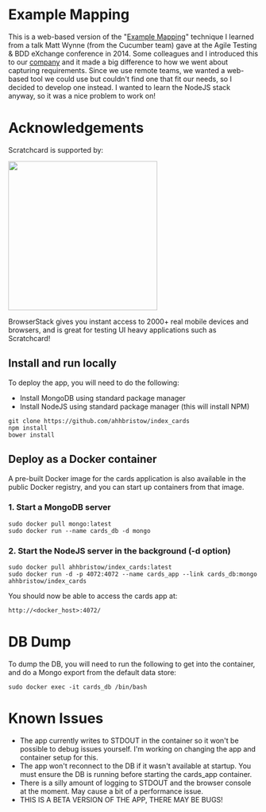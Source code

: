 


# Example Mapping

This is a web-based version of the "[Example Mapping](https://cucumber.io/blog/2015/12/08/example-mapping-introduction)" technique I learned from a talk Matt Wynne (from the Cucumber team) gave at the Agile Testing & BDD eXchange conference in 2014.  Some colleagues and I introduced this to our [company](www.openbet.com) and it made a big difference to how we went about capturing requirements.  Since we use remote teams, we wanted a web-based tool we could use but couldn't find one that fit our needs, so I decided to develop one instead.  I wanted to learn the NodeJS stack anyway, so it was a nice problem to work on!

# Acknowledgements
Scratchcard is supported by:

<img width="300" src="https://app.scratchcard.io/static/images/browserstack.png" />

BrowserStack gives you instant access to 2000+ real mobile devices and browsers, and is great for testing UI heavy applications such as Scratchcard!


## Install and run locally

To deploy the app, you will need to do the following:


- Install MongoDB using standard package manager
- Install NodeJS using standard package manager (this will install NPM)

~~~
git clone https://github.com/ahhbristow/index_cards
npm install
bower install
~~~

## Deploy as a Docker container

A pre-built Docker image for the cards application is also available in the public Docker registry, and you can start up containers from that image.


### 1.  Start a MongoDB server

~~~
sudo docker pull mongo:latest
sudo docker run --name cards_db -d mongo
~~~

### 2.  Start the NodeJS server in the background (-d option)

~~~
sudo docker pull ahhbristow/index_cards:latest
sudo docker run -d -p 4072:4072 --name cards_app --link cards_db:mongo ahhbristow/index_cards
~~~

You should now be able to access the cards app at:

~~~
http://<docker_host>:4072/
~~~

# DB Dump

To dump the DB, you will need to run the following to get into the container, and do a Mongo export from the default data store:

~~~
sudo docker exec -it cards_db /bin/bash
~~~

# Known Issues
 
- The app currently writes to STDOUT in the container so it won't be possible to debug issues yourself. I'm working on changing the app and container setup for this.
- The app won't reconnect to the DB if it wasn't available at startup.  You must ensure the DB is running before starting the cards_app container.
- There is a silly amount of logging to STDOUT and the browser console at the moment.  May cause a bit of a performance issue.
- THIS IS A BETA VERSION OF THE APP, THERE MAY BE BUGS!
